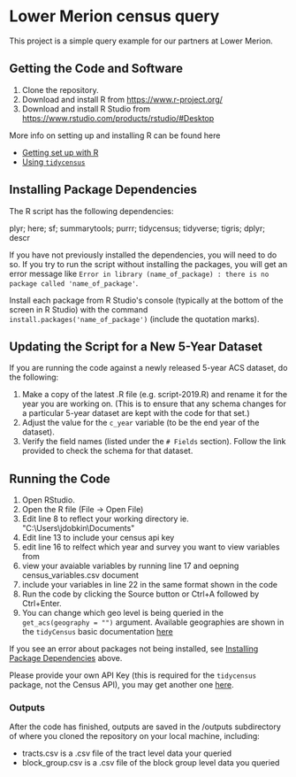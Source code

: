 # Lower Merion census query

This project is a simple query example for our partners at Lower Merion.

## Getting the Code and Software

1. Clone the repository. 
2. Download and install R from https://www.r-project.org/
3. Download and install R Studio from https://www.rstudio.com/products/rstudio/#Desktop

More info on setting up and installing R can be found here
- [Getting set up with R](./topics/setup.md)
- [Using `tidycensus`](./topics/tidycensus.md)

## Installing Package Dependencies 

The R script has the following dependencies: 

plyr; here; sf; summarytools; purrr; tidycensus; tidyverse; tigris; dplyr; descr

If you have not previously installed the dependencies, you will need to do so. If you try to run the script without installing the packages, you will get an error message like 
`Error in library (name_of_package) : there is no package called 'name_of_package'`.

Install each package from R Studio's console (typically at the bottom of the screen in R Studio) with the command  `install.packages('name_of_package')` (include the quotation marks). 

## Updating the Script for a New 5-Year Dataset

If you are running the code against a newly released 5-year ACS dataset, do the following:

1. Make a copy of the latest .R file (e.g. script-2019.R) and rename it for the year you are working on. (This is to ensure that any schema changes for a particular 5-year dataset are kept with the code for that set.)
2. Adjust the value for the `c_year` variable (to be the end year of the dataset).
3. Verify the field names (listed under the `# Fields` section). Follow the link provided to check the schema for that dataset.

## Running the Code

1. Open RStudio. 
2. Open the R file (File -> Open File)
3. Edit line 8 to reflect your working directory ie. "C:\\Users\\jdobkin\\Documents"
4. Edit line 13 to include your census api key
5. edit line 16 to relfect which year and survey you want to view variables from
6. view your avaiable variables by running line 17 and oepning census_variables.csv document
7. include your variables in line 22 in the same format shown in the code
8. Run the code by clicking the Source button or Ctrl+A followed by Ctrl+Enter. 
9. You can change which geo level is being queried in the `get_acs(geography = "")` argument. Available geographies are shown in the `tidyCensus` basic documentation [here](https://walker-data.com/tidycensus/articles/basic-usage.html)
 
If you see an error about packages not being installed, see [Installing Package Dependencies](#installing-package-dependencies) above. 

Please provide your own API Key (this is required for the `tidycensus` package, not the Census API), you may get another one [here](https://api.census.gov/data/key_signup.html).

### Outputs 

After the code has finished, outputs are saved in the /outputs subdirectory of where you cloned the repository on your local machine, including:
- tracts.csv is a .csv file of the tract level data your queried
- block_group.csv is a .csv file of the block group level data you queried
